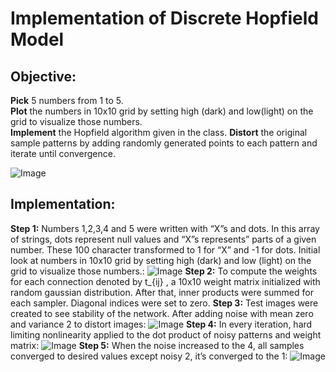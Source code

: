 # Implementation of Discrete Hopfield Model
## Objective:
**Pick** 5 numbers from 1 to 5.  
**Plot** the numbers in 10x10 grid by setting high (dark) and low(light) on the grid to visualize those numbers.  
**Implement** the Hopfield algorithm given in the class.
**Distort** the original sample patterns by adding randomly generated points to each pattern and iterate until convergence.

![Image](https://i.ibb.co/SK0vDXj/Ads-z.png)

## Implementation: 
**Step 1:**  Numbers  1,2,3,4 and 5 were written with “X”s and dots. In this array of strings, dots represent null values and “X”s represents” parts of a given number. These 100 character transformed to 1 for “X” and -1 for dots. Initial look at numbers in 10x10 grid by setting high (dark) and low (light) on the grid to visualize those numbers.:
![Image](https://i.ibb.co/ftfVtSH/1.png)
**Step 2:** To compute the weights for each connection denoted by  t_{ij} , a 10x10 weight matrix initialized with random gaussian distribution. After that, inner products were summed for each sampler. Diagonal indices were set to zero.
**Step 3:** Test images were created to see stability of the network. After adding noise with mean zero and variance 2 to distort images:
![Image](https://i.ibb.co/p67q9WC/2.png)
**Step 4:** In every iteration, hard limiting nonlinearity applied to the dot product of noisy patterns and weight matrix:
![Image](https://i.ibb.co/bFq9Khr/3.png)
**Step 5:** When the noise increased to the 4, all samples converged to desired values except noisy 2, it’s converged to the 1:
![Image](https://i.ibb.co/6XDrC3T/4.png)

